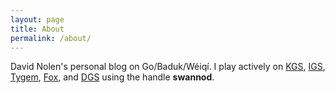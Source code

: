 ```yaml
---
layout: page
title: About
permalink: /about/
---
```


David Nolen's personal blog on Go/Baduk/W&eacute;iq&iacute;. I play
actively on [KGS](https://www.gokgs.com),
[IGS](http://pandanet-igs.com/communities/pandanet),
[Tygem](http://www.tygemgo.com), [Fox](http://weiqi.qq.com), and
[DGS](http://www.dragongoserver.net) using the handle **swannod**.
